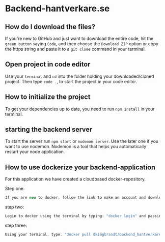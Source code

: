 # Backend-hantverkare.se

## How do I download the files?
If you're new to GitHub and just want to download the entire code, hit the `green button` saying `Code`, and then choose the `Download ZIP` option or copy the https string and paste it to a `git clone` command in your terminal.

## Open project in code editor
Use your `terminal` and `cd` into the folder holding your downloaded/cloned project. Then type `code .`, to start the project in your code editor.

## How to initialize the project
To get your dependencies up to date, you need to run `npm install` in your terminal.

## starting the backend server
To start the server run `npm start` or `nodemon server`. Use the later one if you want to use nodemon. Nodemon is a tool that helps you automatically restart your node application.

## How to use dockerize your backend-application

For this application we have created a cloudbased docker-repository.

Step one: 
```javascript
If you are new to docker, follow the link to make an account and download the docker desktop hub <https://www.docker.com/ > 
```


step two: 
```javascript
Login to docker using the terminal by typing: "docker login" and passing your credentials.
```

step three:
```javascript
Using your terminal, type: "docker pull dkingbrandt/backend_hantverkare"
```



